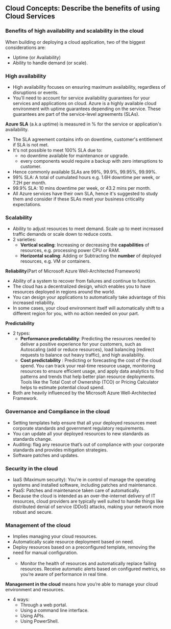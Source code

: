 ## Cloud Concepts: Describe the benefits of using Cloud Services

### Benefits of high availability and scalability in the cloud
When building or deploying a cloud application, two of the biggest considerations are:
- Uptime (or Availability) 
- Ability to handle demand (or scale).

### High availability
- High availability focuses on ensuring maximum availability, regardless of disruptions or events.
- You’ll need to account for service availability guarantees for your services and applications on cloud. Azure is a highly available cloud environment with uptime guarantees depending on the service. These guarantees are part of the service-level agreements (SLAs).

**Azure SLA** (a.k.a uptime) is measured in % for the service or application's availability. 
- The SLA agreement contains info on downtime, customer's entitlement if SLA is not met.
- It's not possible to meet 100% SLA due to:
    - no downtime available for maintenance or upgrade.
    - every components would require a backup with zero interuptions to customer.
- Hence commonly available SLAs are 99%, 99.9%, 99.95%, 99.99%.
- 99% SLA: A total of cumulated hours e.g. 1.6H downtime per week, or 7.2H per month.
- 99.9% SLA: 10 mins downtime per week, or 43.2 mins per month.
- All Azure services have their own SLA, hence it's suggested to study them and consider if these SLAs meet your business criticality expectations.

### Scalability
- Ability to adjust resources to meet demand. Scale up to meet increased traffic demands or scale down to reduce costs.
- 2 varieties: 
    - **Vertical scaling**: Increasing or decreasing the **capabilities** of resources, e.g. processing power CPU or RAM.
    - **Horizontal scaling**: Adding or Subtracting the **number** of deployed resources, e.g. VM or containers.

**Reliability**(Part of Microsoft Azure Well-Architected Framework)
- Ability of a system to recover from failures and continue to function.
- The cloud has a decentralized design, which enables you to have resources deployed in regions around the world.
- You can design your applications to automatically take advantage of this increased reliability. 
- In some cases, your cloud environment itself will automatically shift to a different region for you, with no action needed on your part.

**Predictability**
- 2 types: 
    - **Performance predictability**: Predicting the resources needed to deliver a positive experience for your customers, such as Autoscaling (add or reduce resources), load balancing (redirect requests to balance out heavy traffic), and high availability.
    - **Cost predictability** : Predicting or forecasting the cost of the cloud spend. You can track your real-time resource usage, monitoring resources to ensure efficient usage, and apply data analytics to find patterns and trends that help better plan resource deployments. Tools like the Total Cost of Ownership (TCO) or Pricing Calculator helps to estimate potential cloud spend.
- Both are heavily influenced by the Microsoft Azure Well-Architected Framework.

### Governance and Compliance in the cloud
- Setting templates help ensure that all your deployed resources meet corporate standards and government regulatory requirements.
- You can update all your deployed resources to new standards as standards change.
- Auditing: flag any resource that’s out of compliance with your corporate standards and provides mitigation strategies.
- Software patches and updates.

### Security in the cloud
- IaaS (Maximum security): You're in control of manage the operating systems and installed software, including patches and maintenance.
- PaaS: Patches and maintenance taken care of automatically.
- Because the cloud is intended as an over-the-internet delivery of IT resources, cloud providers are typically well suited to handle things like distributed denial of service (DDoS) attacks, making your network more robust and secure.

### Management of the cloud
- Implies managing your cloud resources. 
- Automatically scale resource deployment based on need.
- Deploy resources based on a preconfigured template, removing the need for manual configuration.
- - Monitor the health of resources and automatically replace failing resources.
Receive automatic alerts based on configured metrics, so you’re aware of performance in real time.

**Management in the cloud** means how you’re able to manage your cloud environment and resources. 
- 4 ways:
    - Through a web portal.
    - Using a command line interface.
    - Using APIs.
    - Using PowerShell.




